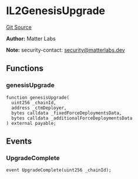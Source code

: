 # IL2GenesisUpgrade
[Git Source](https://github.com/matter-labs/zksync-contracts/blob/a1506a91fd7e3b73aa6fe10caf12e32f39e26211/contracts/l1-contracts/state-transition/l2-deps/IL2GenesisUpgrade.sol)

**Author:**
Matter Labs

**Note:**
security-contact: security@matterlabs.dev


## Functions
### genesisUpgrade


```solidity
function genesisUpgrade(
  uint256 _chainId,
  address _ctmDeployer,
  bytes calldata _fixedForceDeploymentsData,
  bytes calldata _additionalForceDeploymentsData
) external payable;
```

## Events
### UpgradeComplete

```solidity
event UpgradeComplete(uint256 _chainId);
```

